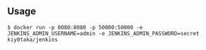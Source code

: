 ## Usage

    $ docker run -p 8080:8080 -p 50000:50000 -e JENKINS_ADMIN_USERNAME=admin -e JENKINS_ADMIN_PASSWORD=secret kiy0taka/jenkins
